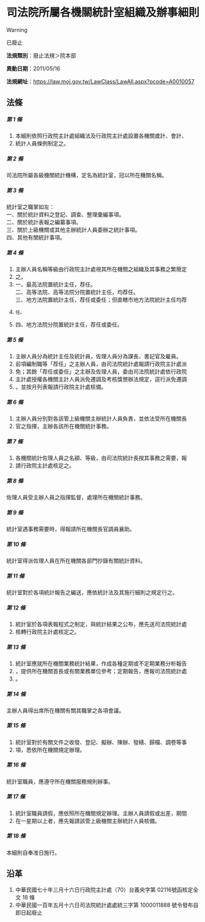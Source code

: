 # 司法院所屬各機關統計室組織及辦事細則


> [!WARNING]
> 已廢止


**法規類別**：廢止法規＞院本部

**異動日期**：2011/05/16  

**法規網址**：https://law.moj.gov.tw/LawClass/LawAll.aspx?pcode=A0010057



## 法條
##### 第 1 條
1. 本細則依照行政院主計處組織法及行政院主計處設置各機關歲計、會計、
1. 統計人員條例制定之。

##### 第 2 條
司法院所屬各級機關統計機構，定名為統計室，冠以所在機關名稱。

##### 第 3 條
統計室之職掌如左：  
一、關於統計資料之登記、調查、整理彙編事項。  
二、關於統計表報之編纂事項。  
三、關於上級機關或其他主辦統計人員委辦之統計事項。  
四、其他有關統計事項。

##### 第 4 條
1. 主辦人員名稱等級由行政院主計處視其所在機關之組織及其事務之繁簡定
1. 之。
1. 一、最高法院置統計主任，荐任。  
二、高等法院、高等法院分院置統計主任，均荐任。  
三、地方法院置統計主任，荐任或委任；但直轄市地方法院統計主任均荐
1.     任。
1. 四、地方法院分院置統計主任，荐任或委任。

##### 第 5 條
1. 主辦人員分為統計主任及統計員，佐理人員分為課長、書記官及雇員。
1. 前項編制職等「荐任」之主辦人員，由司法院統計處報請行政院主計處派
1. 免；其餘「荐任或委任」之主辦及佐理人員，委由司法院統計處依行政院
1. 主計處授權各機關主計人員派免遷調及考核獎懲辦法規定，逕行派免遷調
1. ，並按月列表報請行政院主計處核備。

##### 第 6 條
1. 主辦人員分別對各該管上級機關主辦統計人員負責，並依法受所在機關長
1. 官之指揮，主辦各該所在機關統計事務。

##### 第 7 條
1. 各機關統計佐理人員之名額、等級，由司法院統計長按其事務之需要，報
1. 請行政院主計處核定之。

##### 第 8 條
佐理人員受主辦人員之指揮監督，處理所在機關統計事務。

##### 第 9 條
統計室遇事務需要時，得報請所在機關長官調員襄助。

##### 第 10 條
統計室得派佐理人員在所在機關各部門抄錄有關統計資料。

##### 第 11 條
統計室對於各項統計報告之編送，應依統計法及其施行細則之規定行之。

##### 第 12 條
1. 統計室於各項表報程式之制定，與統計結果之公布，應先送司法院統計處
1. 核轉行政院主計處核定之。

##### 第 13 條
1. 統計室應就所在機關業務統計結果，作成各種定期或不定期業務分析報告
1. ，提供所在機關首長或有關業務單位參考；定期報告，應報司法院統計處
1. 。

##### 第 14 條
主辦人員得出席所在機關有關其職掌之各項會議。

##### 第 15 條
1. 統計室對於有關文件之收發、登記、擬辦、陳辦、發繕、歸檔、調卷等事
1. 項，悉依所在機關規定辦理。

##### 第 16 條
統計室職員，應遵守所在機關服務規則辦事。

##### 第 17 條
1. 統計室職員請假，應依照所在機關規定辦理。主辦人員請假或出差，期間
1. 在一星期以上者，應先報請該管上級機關主辦統計人員核備。

##### 第 18 條
本細則自奉准日施行。

## 沿革
1. 中華民國七十年三月十六日行政院主計處（70）台義央字第 02116號函核定全文 18 條
1. 中華民國一百年五月十六日司法院統計處處統三字第 1000011888 號令發布自即日起廢止

